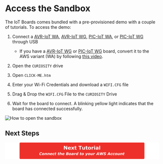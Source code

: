 # Access the Sandbox

The IoT Boards comes bundled with a pre-provisioned demo with a couple of tutorials. To access the demo:

1. Connect a [AVR-IoT WA](https://www.microchip.com/DevelopmentTools/ProductDetails/ev15r70a?utm_campaign=IoT-WA-DevBoards&utm_source=GitHub&utm_medium=hyperlink&utm_term=&utm_content=microchip-iot-developer-guide-for-aws-access-the-sandbox), [AVR-IoT WG](https://www.microchip.com/DevelopmentTools/ProductDetails/ac164160?utm_campaign=IoT-WA-DevBoards&utm_source=GitHub&utm_medium=hyperlink&utm_term=&utm_content=microchip-iot-developer-guide-for-aws-access-the-sandbox), [PIC-IoT WA](https://www.microchip.com/DevelopmentTools/ProductDetails/ev54y39a?utm_campaign=IoT-WA-DevBoards&utm_source=GitHub&utm_medium=hyperlink&utm_term=&utm_content=microchip-iot-developer-guide-for-aws-access-the-sandbox), or [PIC-IoT WG](https://www.microchip.com/DevelopmentTools/ProductDetails/ac164164?utm_campaign=IoT-WA-DevBoards&utm_source=GitHub&utm_medium=hyperlink&utm_term=&utm_content=microchip-iot-developer-guide-for-aws-access-the-sandbox) through USB

   - If you have a [AVR-IoT WG](https://www.microchip.com/DevelopmentTools/ProductDetails/ac164160?utm_campaign=IoT-WA-DevBoards&utm_source=GitHub&utm_medium=hyperlink&utm_term=&utm_content=microchip-iot-developer-guide-for-aws-access-the-sandbox) or [PIC-IoT WG](https://www.microchip.com/DevelopmentTools/ProductDetails/ac164164?utm_campaign=IoT-WA-DevBoards&utm_source=GitHub&utm_medium=hyperlink&utm_term=&utm_content=microchip-iot-developer-guide-for-aws-access-the-sandbox) board, convert it to the AWS variant (WA) by following [this video](https://www.youtube.com/watch?v=nwP8obSRaaE).

2. Open the `CURIOSITY` drive
3. Open `CLICK-ME.htm`
4. Enter your Wi-Fi Credentials and download a `WIFI.CFG` file
5. Drag & Drop the `WIFI.CFG` File to the `CURIOSITY` Drive
6. Wait for the board to connect. A blinking yellow light indicates that the board has connected successfully.

![How to open the sandbox](figures/sandbox.gif)

## Next Steps

[![Navigation button to the next tutorial: Connect the Board to your AWS account](figures/next_primary.svg)](../connect-the-board-to-your-aws-account)
